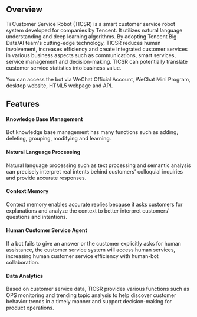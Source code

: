 ﻿## Overview
Ti Customer Service Robot (TICSR) is a smart customer service robot system developed for companies by Tencent. It utilizes natural language understanding and deep learning algorithms. By adopting Tencent Big Data/AI team's cutting-edge technology, TICSR reduces human involvement, increases efficiency and create integrated customer services in various business aspects such as communications, smart services, service management and decision-making. TICSR can potentially translate customer service statistics into business value.

You can access the bot via WeChat Official Account, WeChat Mini Program, desktop website, HTML5 webpage and API.

## Features

#### Knowledge Base Management

Bot knowledge base management has many functions such as adding, deleting, grouping, modifying and learning.

#### Natural Language Processing

Natural language processing such as text processing and semantic analysis can precisely interpret real intents behind customers' colloquial inquiries and provide accurate responses.

#### Context Memory

Context memory enables accurate replies because it asks customers for explanations and analyze the context to better interpret customers' questions and intentions.

#### Human Customer Service Agent

If a bot fails to give an answer or the customer explicitly asks for human assistance, the customer service system will access human services, increasing human customer service efficiency with human-bot collaboration.

#### Data Analytics

Based on customer service data, TICSR provides various functions such as OPS monitoring and trending topic analysis to help discover customer behavior trends in a timely manner and support decision-making for product operations.

